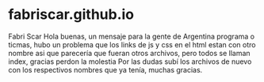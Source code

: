 # fabriscar.github.io
Fabri Scar
Hola buenas, un mensaje para la gente de Argentina programa o ticmas, hubo un problema que los links de js y css en el html estan con otro nombre asi que parecería que fueran otros archivos, pero todos se llaman index, gracias perdon la molestia
Por las dudas subí los archivos de nuevo con los respectivos nombres que ya tenía, muchas gracias.
